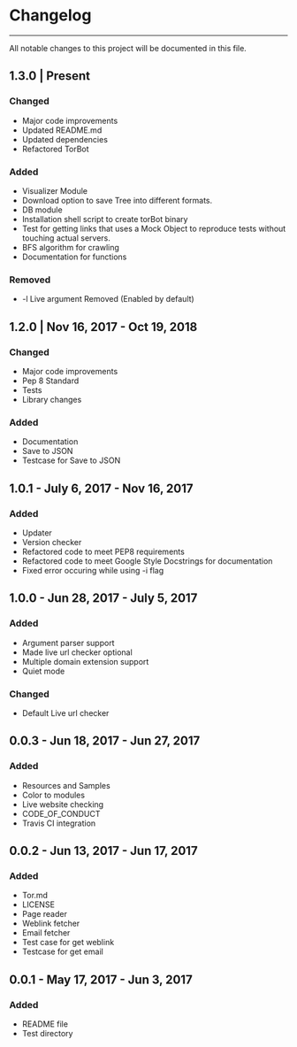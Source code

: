 # Changelog
--------------------
All notable changes to this project will be documented in this file.

## 1.3.0 | Present 

### Changed

* Major code improvements
* Updated README.md
* Updated dependencies
* Refactored TorBot

### Added

* Visualizer Module
* Download option to save Tree into different formats.
* DB module
* Installation shell script to create torBot binary
* Test for getting links that uses a Mock Object to reproduce tests without touching actual servers.
* BFS algorithm for crawling
* Documentation for functions

### Removed

* -l Live argument Removed (Enabled by default)


## 1.2.0 | Nov 16, 2017 - Oct 19, 2018

### Changed

* Major code improvements
* Pep 8 Standard
* Tests
* Library changes

### Added

* Documentation
* Save to JSON
* Testcase for Save to JSON

## 1.0.1 - July 6, 2017 - Nov 16, 2017

### Added

* Updater
* Version checker
* Refactored code to meet PEP8 requirements
* Refactored code to meet Google Style Docstrings for documentation
* Fixed error occuring while using -i flag

## 1.0.0 - Jun 28, 2017 - July 5, 2017

### Added
* Argument parser support
* Made live url checker optional
* Multiple domain extension support
* Quiet mode

### Changed

* Default Live url checker

## 0.0.3 - Jun 18, 2017 - Jun 27, 2017

### Added

* Resources and Samples
* Color to modules
* Live website checking
* CODE_OF_CONDUCT
* Travis CI integration

## 0.0.2 - Jun 13, 2017 - Jun 17, 2017

### Added

* Tor.md
* LICENSE
* Page reader
* Weblink fetcher
* Email fetcher
* Test case for get weblink
* Testcase for get email


## 0.0.1 - May 17, 2017 - Jun 3, 2017

### Added

* README file
* Test directory
